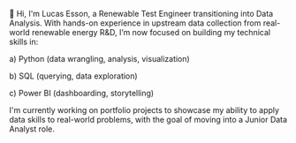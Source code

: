 👋 Hi, I'm Lucas Esson, a Renewable Test Engineer transitioning into Data Analysis.
With hands-on experience in upstream data collection from real-world renewable energy R&D, I’m now focused on building my technical skills in:

  a) Python (data wrangling, analysis, visualization)
  
  b) SQL (querying, data exploration)
  
  c) Power BI (dashboarding, storytelling)
  
I'm currently working on portfolio projects to showcase my ability to apply data skills to real-world problems, with the goal of moving into a Junior Data Analyst role.
